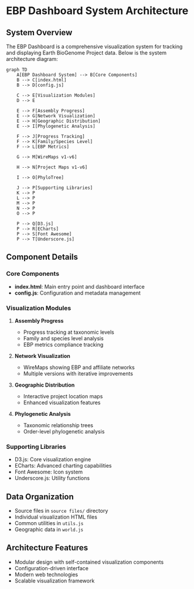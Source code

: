 # EBP Dashboard System Architecture

## System Overview

The EBP Dashboard is a comprehensive visualization system for tracking and displaying Earth BioGenome Project data. Below is the system architecture diagram:

```mermaid
graph TD
    A[EBP Dashboard System] --> B[Core Components]
    B --> C[index.html]
    B --> D[config.js]
    
    C --> E[Visualization Modules]
    D --> E
    
    E --> F[Assembly Progress]
    E --> G[Network Visualization]
    E --> H[Geographic Distribution]
    E --> I[Phylogenetic Analysis]
    
    F --> J[Progress Tracking]
    F --> K[Family/Species Level]
    F --> L[EBP Metrics]
    
    G --> M[WireMaps v1-v6]
    
    H --> N[Project Maps v1-v6]
    
    I --> O[PhyloTree]
    
    J --> P[Supporting Libraries]
    K --> P
    L --> P
    M --> P
    N --> P
    O --> P
    
    P --> Q[D3.js]
    P --> R[ECharts]
    P --> S[Font Awesome]
    P --> T[Underscore.js]
```

## Component Details

### Core Components
- **index.html**: Main entry point and dashboard interface
- **config.js**: Configuration and metadata management

### Visualization Modules
1. **Assembly Progress**
   - Progress tracking at taxonomic levels
   - Family and species level analysis
   - EBP metrics compliance tracking

2. **Network Visualization**
   - WireMaps showing EBP and affiliate networks
   - Multiple versions with iterative improvements

3. **Geographic Distribution**
   - Interactive project location maps
   - Enhanced visualization features

4. **Phylogenetic Analysis**
   - Taxonomic relationship trees
   - Order-level phylogenetic analysis

### Supporting Libraries
- D3.js: Core visualization engine
- ECharts: Advanced charting capabilities
- Font Awesome: Icon system
- Underscore.js: Utility functions

## Data Organization
- Source files in `source files/` directory
- Individual visualization HTML files
- Common utilities in `utils.js`
- Geographic data in `world.js`

## Architecture Features
- Modular design with self-contained visualization components
- Configuration-driven interface
- Modern web technologies
- Scalable visualization framework 